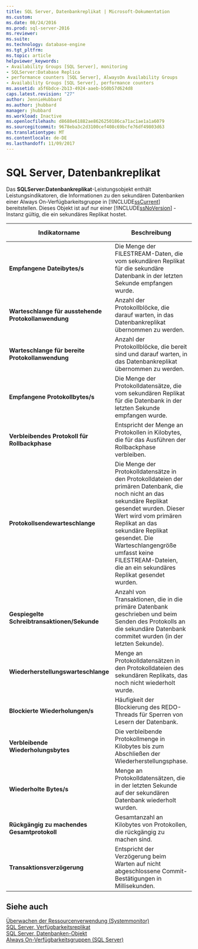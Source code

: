 ```yaml
---
title: SQL Server, Datenbankreplikat | Microsoft-Dokumentation
ms.custom: 
ms.date: 08/24/2016
ms.prod: sql-server-2016
ms.reviewer: 
ms.suite: 
ms.technology: database-engine
ms.tgt_pltfrm: 
ms.topic: article
helpviewer_keywords:
- Availability Groups [SQL Server], monitoring
- SQLServer:Database Replica
- performance counters [SQL Server], AlwaysOn Availability Groups
- Availability Groups [SQL Server], performance counters
ms.assetid: a5f6bdce-2b13-4924-aaeb-b50b57d624d8
caps.latest.revision: "27"
author: JennieHubbard
ms.author: jhubbard
manager: jhubbard
ms.workload: Inactive
ms.openlocfilehash: d8688e61882ae8626250186ca71ac1ae1a1a6079
ms.sourcegitcommit: 9678eba3c2d3100cef408c69bcfe76df49803d63
ms.translationtype: MT
ms.contentlocale: de-DE
ms.lasthandoff: 11/09/2017
---
```

# <a name="sql-server-database-replica"></a>SQL Server, Datenbankreplikat
  Das **SQLServer:Datenbankreplikat**-Leistungsobjekt enthält Leistungsindikatoren, die Informationen zu den sekundären Datenbanken einer Always On-Verfügbarkeitsgruppe in [!INCLUDE[ssCurrent](../../includes/sscurrent-md.md)] bereitstellen. Dieses Objekt ist auf nur einer [!INCLUDE[ssNoVersion](../../includes/ssnoversion-md.md)] -Instanz gültig, die ein sekundäres Replikat hostet.  
  
|Indikatorname|Beschreibung|Anzeige für|  
|------------------|-----------------|--------------|  
|**Empfangene Dateibytes/s**|Die Menge der FILESTREAM-Daten, die vom sekundären Replikat für die sekundäre Datenbank in der letzten Sekunde empfangen wurde.|Sekundäres Replikat|  
|**Warteschlange für ausstehende Protokollanwendung**|Anzahl der Protokollblöcke, die darauf warten, in das Datenbankreplikat übernommen zu werden.|Sekundäres Replikat|
|**Warteschlange für bereite Protokollanwendung**|Anzahl der Protokollblöcke, die bereit sind und darauf warten, in das Datenbankreplikat übernommen zu werden.|Sekundäres Replikat| 
|**Empfangene Protokollbytes/s**|Die Menge der Protokolldatensätze, die vom sekundären Replikat für die Datenbank in der letzten Sekunde empfangen wurde.|Sekundäres Replikat|  
|**Verbleibendes Protokoll für Rollbackphase**|Entspricht der Menge an Protokollen in Kilobytes, die für das Ausführen der Rollbackphase verbleiben.|Sekundäres Replikat|  
|**Protokollsendewarteschlange**|Die Menge der Protokolldatensätze in den Protokolldateien der primären Datenbank, die noch nicht an das sekundäre Replikat gesendet wurden. Dieser Wert wird vom primären Replikat an das sekundäre Replikat gesendet. Die Warteschlangengröße umfasst keine FILESTREAM-Dateien, die an ein sekundäres Replikat gesendet wurden.|Sekundäres Replikat|  
|**Gespiegelte Schreibtransaktionen/Sekunde**|Anzahl von Transaktionen, die in die primäre Datenbank geschrieben und beim Senden des Protokolls an die sekundäre Datenbank commitet wurden (in der letzten Sekunde).|Primäres Replikat|  
|**Wiederherstellungswarteschlange**|Menge an Protokolldatensätzen in den Protokolldateien des sekundären Replikats, das noch nicht wiederholt wurde.|Sekundäres Replikat|  
|**Blockierte Wiederholungen/s**|Häufigkeit der Blockierung des REDO-Threads für Sperren von Lesern der Datenbank.|Sekundäres Replikat|  
|**Verbleibende Wiederholungsbytes**|Die verbleibende Protokollmenge in Kilobytes bis zum Abschließen der Wiederherstellungsphase.|Sekundäres Replikat|  
|**Wiederholte Bytes/s**|Menge an Protokolldatensätzen, die in der letzten Sekunde auf der sekundären Datenbank wiederholt wurden.|Sekundäres Replikat|  
|**Rückgängig zu machendes Gesamtprotokoll**|Gesamtanzahl an Kilobytes von Protokollen, die rückgängig zu machen sind.|Sekundäres Replikat|  
|**Transaktionsverzögerung**|Entspricht der Verzögerung beim Warten auf nicht abgeschlossene Commit-Bestätigungen in Millisekunden.|Primäres Replikat|  
  
## <a name="see-also"></a>Siehe auch  
 [Überwachen der Ressourcenverwendung &#40;Systemmonitor&#41;](../../relational-databases/performance-monitor/monitor-resource-usage-system-monitor.md)   
 [SQL Server, Verfügbarkeitsreplikat](../../relational-databases/performance-monitor/sql-server-availability-replica.md)   
 [SQL Server, Datenbanken-Objekt](../../relational-databases/performance-monitor/sql-server-databases-object.md)   
 [Always On-Verfügbarkeitsgruppen &#40;SQL Server&#41;](../../database-engine/availability-groups/windows/always-on-availability-groups-sql-server.md)  
  
  

